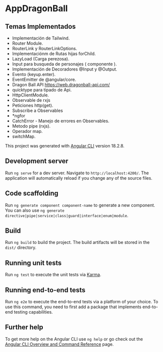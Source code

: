 # AppDragonBall

## Temas Implementados

- Implementación de Tailwind.
- Router Module.
- RouterLink y RouterLinkOptions.
- Implementaciónm de Rutas hijas forChild.
- LazyLoad (Carga perezosa).
- Input para busqueda de personajes ( componente ).
- Implementación de Decoradores @Input y @Output.
- Evento (keyup.enter).
- EventEmitter de @angular/core.
- Dragon Ball API <https://web.dragonball-api.com/>
- quicktype para tipado de Api.
- HttpClientModule.
- Observable de rxjs
- Peticiones http(get).
- Subscribe a Observables
- *ngfor
- CatchError - Manejo de errores en Observables.
- Metodo pipe (rxjs).
- Operador map.
- switchMap.

This project was generated with [Angular CLI](https://github.com/angular/angular-cli) version 18.2.8.

## Development server

Run `ng serve` for a dev server. Navigate to `http://localhost:4200/`. The application will automatically reload if you change any of the source files.

## Code scaffolding

Run `ng generate component component-name` to generate a new component. You can also use `ng generate directive|pipe|service|class|guard|interface|enum|module`.

## Build

Run `ng build` to build the project. The build artifacts will be stored in the `dist/` directory.

## Running unit tests

Run `ng test` to execute the unit tests via [Karma](https://karma-runner.github.io).

## Running end-to-end tests

Run `ng e2e` to execute the end-to-end tests via a platform of your choice. To use this command, you need to first add a package that implements end-to-end testing capabilities.

## Further help

To get more help on the Angular CLI use `ng help` or go check out the [Angular CLI Overview and Command Reference](https://angular.dev/tools/cli) page.

